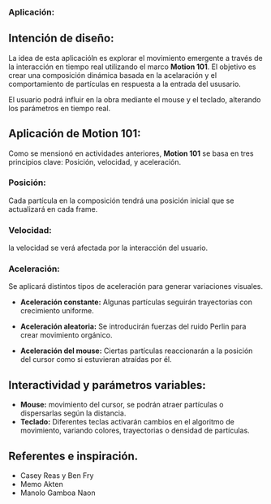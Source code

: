 ### Aplicación:

## Intención de diseño:

La idea de esta aplicacióln es explorar el movimiento emergente a través de la interacción en tiempo real utilizando 
el marco **Motion 101**. El objetivo es crear una composición dinámica basada en la acelaración y el comportamiento 
de partículas en respuesta a la entrada del ususario.

El usuario podrá influir en la obra mediante el mouse y el teclado, alterando los parámetros en tiempo real. 

## Aplicación de Motion 101:

Como se mensionó en actividades anteriores, **Motion 101** se basa en tres principios clave: Posición, velocidad, y aceleración. 

### Posición:
Cada partícula en la composición tendrá una posición inicial que se actualizará en cada frame.

### Velocidad:  
la velocidad se verá afectada por la interacción del usuario.

### Aceleración:
Se aplicará distintos tipos de aceleración para generar variaciones visuales.

- **Aceleración constante:** Algunas partículas seguirán trayectorias con crecimiento uniforme.

- **Aceleración aleatoria:** Se introducirán fuerzas del ruido Perlin para crear movimiento orgánico.

- **Aceleración del mouse:** Ciertas partículas reaccionarán a la posición del cursor como si estuvieran atraídas por él.

## Interactividad y parámetros variables:

- **Mouse:** movimiento del cursor, se podrán atraer partículas o dispersarlas según la distancia.
- **Teclado:** Diferentes teclas activarán cambios en el algoritmo de movimiento, variando colores, trayectorias o densidad de partículas.

## Referentes e inspiración.

- Casey Reas y Ben Fry
- Memo Akten
- Manolo Gamboa Naon

